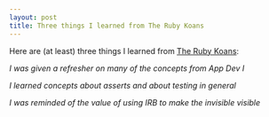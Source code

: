```yaml
---
layout: post
title: Three things I learned from The Ruby Koans
---
```


Here are (at least) three things I learned from [The Ruby Koans](http://rubykoans.com/):


*I was given a refresher on many of the concepts from App Dev I*

*I learned concepts about asserts and about testing in general*

*I was reminded of the value of using IRB to make the invisible visible*
